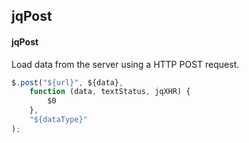 ## jqPost
#### jqPost
Load data from the server using a HTTP POST request.
```javascript
$.post("${url}", ${data},
	function (data, textStatus, jqXHR) {
		$0
	},
	"${dataType}"
);
```